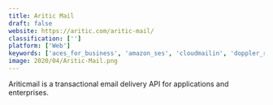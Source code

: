 ```yaml
---
title: Aritic Mail
draft: false 
website: https://aritic.com/aritic-mail/
classification: ['']
platform: ['Web']
keywords: ['aces_for_business', 'amazon_ses', 'cloudmailin', 'doppler_relay', 'jangosmtp', 'knowtify', 'mailchimp', 'mailgun', 'mandrill', 'onboard', 'postmark', 'realtime_email', 'smtpprovider', 'sendgrid', 'sendinblue', 'sendwithus', 'smartech', 'totalsend', 'vero']
image: 2020/04/Aritic-Mail.png
---
```

Ariticmail is a transactional email delivery API for applications and enterprises.